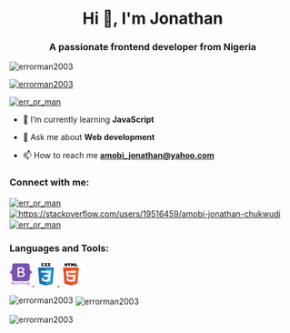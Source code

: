 <h1 align="center">Hi 👋, I'm Jonathan</h1>
<h3 align="center">A passionate frontend developer from Nigeria</h3>

<p align="left"> <img src="https://komarev.com/ghpvc/?username=errorman2003&label=Profile%20views&color=0e75b6&style=flat" alt="errorman2003" /> </p>

<p align="left"> <a href="https://github.com/ryo-ma/github-profile-trophy"><img src="https://github-profile-trophy.vercel.app/?username=errorman2003" alt="errorman2003" /></a> </p>

<p align="left"> <a href="https://twitter.com/err_or_man" target="blank"><img src="https://img.shields.io/twitter/follow/err_or_man?logo=twitter&style=for-the-badge" alt="err_or_man" /></a> </p>

- 🌱 I’m currently learning **JavaScript**

- 💬 Ask me about **Web development**

- 📫 How to reach me **amobi_jonathan@yahoo.com**

<h3 align="left">Connect with me:</h3>
<p align="left">
<a href="https://twitter.com/err_or_man" target="blank"><img align="center" src="https://raw.githubusercontent.com/rahuldkjain/github-profile-readme-generator/master/src/images/icons/Social/twitter.svg" alt="err_or_man" height="30" width="40" /></a>
<a href="https://stackoverflow.com/users/amobi-jonathan-chukwudi" target="blank"><img align="center" src="https://raw.githubusercontent.com/rahuldkjain/github-profile-readme-generator/master/src/images/icons/Social/stack-overflow.svg" alt="https://stackoverflow.com/users/19516459/amobi-jonathan-chukwudi" height="30" width="40" /></a>
<a href="https://instagram.com/err_or_man" target="blank"><img align="center" src="https://raw.githubusercontent.com/rahuldkjain/github-profile-readme-generator/master/src/images/icons/Social/instagram.svg" alt="err_or_man" height="30" width="40" /></a>
</p>

<h3 align="left">Languages and Tools:</h3>
<p align="left"> <a href="https://getbootstrap.com" target="_blank" rel="noreferrer"> <img src="https://raw.githubusercontent.com/devicons/devicon/master/icons/bootstrap/bootstrap-plain-wordmark.svg" alt="bootstrap" width="40" height="40"/> </a> <a href="https://www.w3schools.com/css/" target="_blank" rel="noreferrer"> <img src="https://raw.githubusercontent.com/devicons/devicon/master/icons/css3/css3-original-wordmark.svg" alt="css3" width="40" height="40"/> </a> <a href="https://www.w3.org/html/" target="_blank" rel="noreferrer"> <img src="https://raw.githubusercontent.com/devicons/devicon/master/icons/html5/html5-original-wordmark.svg" alt="html5" width="40" height="40"/> </a> </p>

<p><img align="left" src="https://github-readme-stats.vercel.app/api/top-langs?username=errorman2003&show_icons=true&locale=en&layout=compact" alt="errorman2003" /></p>

<p>&nbsp;<img align="center" src="https://github-readme-stats.vercel.app/api?username=errorman2003&show_icons=true&locale=en" alt="errorman2003" /></p>

<p><img align="center" src="https://github-readme-streak-stats.herokuapp.com/?user=errorman2003&" alt="errorman2003" /></p>

